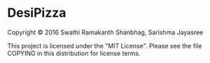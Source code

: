 # DesiPizza
Copyright © 2016 Swathi Ramakanth Shanbhag, Sarishma Jayasree

This project is licensed under the "MIT License". Please see the file COPYING in this distribution for license terms.



